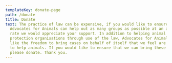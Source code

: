 ```yaml
---
templateKey: donate-page
path: /donate
title: Donate
text: The practice of law can be expensive, if you would like to ensure that
  Advocates for Animals can help out as many groups as possible at an affordable
  rate we would appreciate your support. In addition to helping animal
  protection organisations through use of the law, Advocates for Animals would
  like the freedom to bring cases on behalf of itself that we feel are essential
  to help animals. If you would like to ensure that we can bring these cases,
  please donate. Thank you.
---
```

